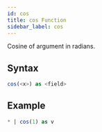 ```yaml
---
id: cos
title: cos Function
sidebar_label: cos
---
```


Cosine of argument in radians.

## Syntax

```sql
cos(<x>) as <field>
```

## Example

```sql
* | cos(1) as v
```
